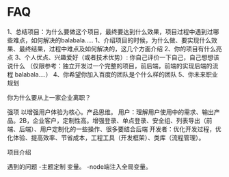# FAQ
1、总结项目：为什么要做这个项目，最终要达到什么效果，项目过程中遇到过哪些难点，如何解决的balabala.....
1、介绍项目的时候，为什么做、要实现什么效果、最终结果，过程中难点及如何解决的，这几个方面介绍
2、你的项目有什么亮点
3、个人优点、兴趣爱好（或者技术优势）: 
你自己评价一下自己，自己想想该说什么
（仅限参考：独立开发过一个完整的项目，前后端，前端的实现后端的流程 balabala....）
4、你希望你加入百度的团队是个什么样的团队
5、你未来职业规划


你为什么要从上一家企业离职？


强项
以增强用户体验为核心。产品思维。
用户：理解用户使用中的需求、输出产品。2B，企业客户，定制性高。增强登录、单点登录、安全组、列表导出（前端、后端）、用户定制化的一些操作、很多要结合后端
开发者：优化开发过程，优化体验、提高效率、节省成本，工程工具（开发框架）、类库（流程管理）。


项目介绍

遇到的问题
-主题定制 变量。
-node端注入全局变量。


